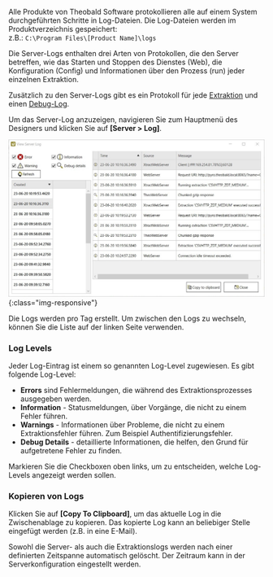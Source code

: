 
Alle Produkte von Theobald Software protokollieren alle auf einem System durchgeführten Schritte in Log-Dateien. 
Die Log-Dateien werden im Produktverzeichnis gespeichert:<br>
z.B.: `C:\Program Files\[Product Name]\logs`

Die Server-Logs enthalten drei Arten von Protokollen, die den Server betreffen, wie das Starten und Stoppen des
 Dienstes (Web), die Konfiguration (Config) und Informationen über den Prozess (run) jeder einzelnen Extraktion. 
 
Zusätzlich zu den Server-Logs gibt es ein Protokoll für jede [Extraktion](./extraktion-logging) und einen [Debug-Log](./debug-logging).
 
Um das Server-Log anzuzeigen, navigieren Sie zum Hauptmenü des Designers und klicken Sie auf **[Server > Log]**.

![View-Server-Log](/img/content/View-Server-Log.png){:class="img-responsive"}

Die Logs werden pro Tag erstellt. Um zwischen den Logs zu wechseln, können Sie die Liste auf der linken Seite verwenden. 


### Log Levels
Jeder Log-Eintrag ist einem so genannten Log-Level zugewiesen. Es gibt folgende Log-Level:

- **Errors** sind Fehlermeldungen, die während des Extraktionsprozesses ausgegeben werden.
- **Information** - Statusmeldungen, über Vorgänge, die nicht zu einem Fehler führen.
- **Warnings** - Informationen über Probleme, die nicht zu einem Extraktionsfehler führen. Zum Beispiel Authentifizierungsfehler.
- **Debug Details** - detaillierte Informationen, die helfen, den Grund für aufgetretene Fehler zu finden.

Markieren Sie die Checkboxen oben links, um zu entscheiden, welche Log-Levels angezeigt werden sollen.


### Kopieren von Logs
Klicken Sie auf **[Copy To Clipboard]**, um das aktuelle Log in die Zwischenablage zu kopieren. Das kopierte Log kann an beliebiger Stelle eingefügt werden (z.B. in eine E-Mail).

Sowohl die Server- als auch die Extraktionslogs werden nach einer definierten Zeitspanne automatisch gelöscht. Der Zeitraum kann in der Serverkonfiguration eingestellt werden.


